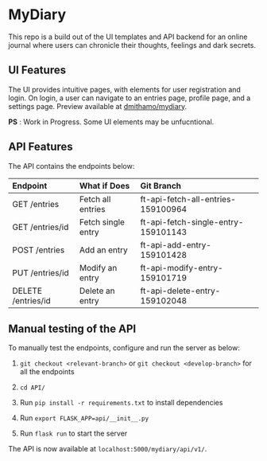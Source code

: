 # MyDiary

This repo is a build out of the UI templates and API backend for an online journal where users can chronicle their thoughts, feelings and dark secrets.

## UI Features

The UI provides intuitive pages, with elements for user registration and login.
On login, a user can navigate to an entries page, profile page, and a settings page.
Preview available at [dmithamo/mydiary](https://dmithamo.github.io/mydiary/index.html).

**PS** : Work in Progress. Some UI elements may be unfucntional.

## API Features

The API contains the endpoints below:
  
| Endpoint               | What if Does             | Git Branch                          |
| :--------------------  | :----------------------- | :--------------------------------   |
| GET  /entries          | Fetch all entries        | ft-api-fetch-all-entries-159100964  |
| GET  /entries/id       | Fetch single entry       | ft-api-fetch-single-entry-159101143 |
| POST /entries          | Add an entry             | ft-api-add-entry-159101428          |
| PUT /entries/id        | Modify an entry          | ft-api-modify-entry-159101719       |
| DELETE /entries/id     | Delete an entry          | ft-api-delete-entry-159102048       |

## Manual testing of the API

To manually test the endpoints, configure and run the server as below:

1. `git checkout <relevant-branch>` or `git checkout <develop-branch>` for all the endpoints

2. `cd API/`

3. Run `pip install -r requirements.txt` to install dependencies

4. Run `export FLASK_APP=api/__init__.py`

5. Run `flask run` to start the server

The API is now available at `localhost:5000/mydiary/api/v1/`.
